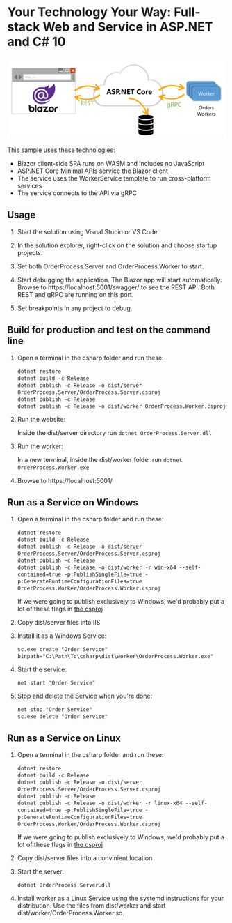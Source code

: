 Your Technology Your Way: Full-stack Web and Service in ASP.NET and C# 10
=========================================================================

![C# / ASP.NET Architecture](../csharp-architecture.png)

This sample uses these technologies:

- Blazor client-side SPA runs on WASM and includes no JavaScript
- ASP.NET Core Minimal APIs service the Blazor client
- The service uses the WorkerService template to run cross-platform services
- The service connects to the API via gRPC

Usage
-----

1. Start the solution using Visual Studio or VS Code.

2. In the solution explorer, right-click on the solution and choose startup projects.

3. Set both OrderProcess.Server and OrderProcess.Worker to start.

4. Start debugging the application. The Blazor app will start automatically. Browse to https://localhost:5001/swagger/ to see the REST API. Both REST and gRPC are running on this port.

5. Set breakpoints in any project to debug.


Build for production and test on the command line
-------------------------------------------------

1. Open a terminal in the csharp folder and run these:

   ```
   dotnet restore
   dotnet build -c Release
   dotnet publish -c Release -o dist/server OrderProcess.Server/OrderProcess.Server.csproj
   dotnet publish -c Release
   dotnet publish -c Release -o dist/worker OrderProcess.Worker.csproj
   ```

2. Run the website:

   Inside the dist/server directory run `dotnet OrderProcess.Server.dll`

3. Run the worker:

   In a new terminal, inside the dist/worker folder run `dotnet OrderProcess.Worker.exe`

4. Browse to https://localhost:5001/


Run as a Service on Windows
---------------------------

1. Open a terminal in the csharp folder and run these:

   ```
   dotnet restore
   dotnet build -c Release
   dotnet publish -c Release -o dist/server OrderProcess.Server/OrderProcess.Server.csproj
   dotnet publish -c Release
   dotnet publish -c Release -o dist/worker -r win-x64 --self-contained=true -p:PublishSingleFile=true -p:GenerateRuntimeConfigurationFiles=true OrderProcess.Worker/OrderProcess.Worker.csproj
   ```

   If we were going to publish exclusively to Windows, we'd probably put a lot of these flags in [the csproj](https://docs.microsoft.com/en-us/dotnet/core/deploying/single-file/overview#publish-a-single-file-app---sample-project-file)

2. Copy dist/server files into IIS

3. Install it as a Windows Service:

   ```
   sc.exe create "Order Service" binpath="C:\Path\To\csharp\dist\worker\OrderProcess.Worker.exe"
   ```

4. Start the service:

   ```
   net start "Order Service"
   ```

5. Stop and delete the Service when you're done:

   ```
   net stop "Order Service"
   sc.exe delete "Order Service"
   ```

Run as a Service on Linux
-------------------------

1. Open a terminal in the csharp folder and run these:

   ```
   dotnet restore
   dotnet build -c Release
   dotnet publish -c Release -o dist/server OrderProcess.Server/OrderProcess.Server.csproj
   dotnet publish -c Release
   dotnet publish -c Release -o dist/worker -r linux-x64 --self-contained=true -p:PublishSingleFile=true -p:GenerateRuntimeConfigurationFiles=true OrderProcess.Worker/OrderProcess.Worker.csproj
   ```

   If we were going to publish exclusively to Windows, we'd probably put a lot of these flags in [the csproj](https://docs.microsoft.com/en-us/dotnet/core/deploying/single-file/overview#publish-a-single-file-app---sample-project-file)

2. Copy dist/server files into a convinient location

3. Start the server:

   ```
   dotnet OrderProcess.Server.dll
   ```

4. Install worker as a Linux Service using the systemd instructions for your distribution. Use the files from dist/worker and start dist/worker/OrderProcess.Worker.so.
